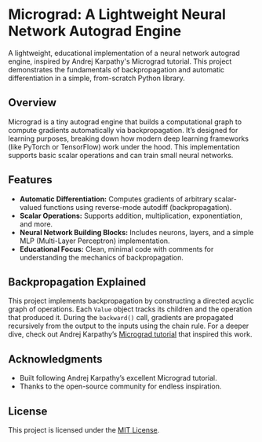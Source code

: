 # Micrograd: A Lightweight Neural Network Autograd Engine

A lightweight, educational implementation of a neural network autograd engine, inspired by Andrej Karpathy's Micrograd tutorial. This project demonstrates the fundamentals of backpropagation and automatic differentiation in a simple, from-scratch Python library.

## Overview

Micrograd is a tiny autograd engine that builds a computational graph to compute gradients automatically via backpropagation. It’s designed for learning purposes, breaking down how modern deep learning frameworks (like PyTorch or TensorFlow) work under the hood. This implementation supports basic scalar operations and can train small neural networks.

## Features

- **Automatic Differentiation:** Computes gradients of arbitrary scalar-valued functions using reverse-mode autodiff (backpropagation).
- **Scalar Operations:** Supports addition, multiplication, exponentiation, and more.
- **Neural Network Building Blocks:** Includes neurons, layers, and a simple MLP (Multi-Layer Perceptron) implementation.
- **Educational Focus:** Clean, minimal code with comments for understanding the mechanics of backpropagation.

## Backpropagation Explained

This project implements backpropagation by constructing a directed acyclic graph of operations. Each `Value` object tracks its children and the operation that produced it. During the `backward()` call, gradients are propagated recursively from the output to the inputs using the chain rule. For a deeper dive, check out Andrej Karpathy’s [Micrograd tutorial](https://www.youtube.com/watch?v=Vo5fIEB8l6A) that inspired this work.

## Acknowledgments

- Built following Andrej Karpathy’s excellent Micrograd tutorial.
- Thanks to the open-source community for endless inspiration.

## License

This project is licensed under the [MIT License](LICENSE).
